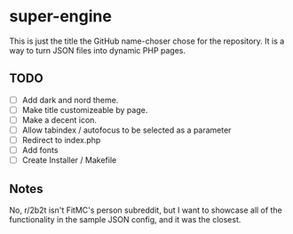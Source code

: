 # super-engine
This is just the title the GitHub name-choser chose for the repository. It is a way to turn JSON files into dynamic PHP pages.

## TODO
 - [ ] Add dark and nord theme.
 - [ ] Make title customizeable by page.
 - [ ] Make a decent icon.
 - [ ] Allow tabindex / autofocus to be selected as a parameter
 - [ ] Redirect to index.php
 - [ ] Add fonts
 - [ ] Create Installer / Makefile

## Notes

No, r/2b2t isn't FitMC's person subreddit, but I want to showcase all of the functionality in the sample JSON config, and it was the closest.
